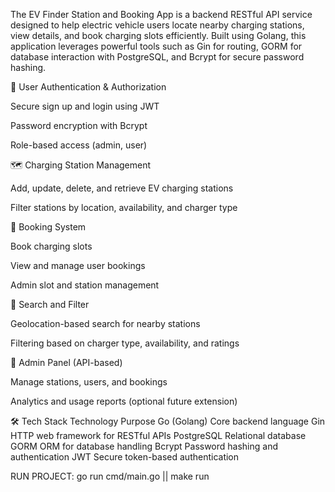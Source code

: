 The EV Finder Station and Booking App is a backend RESTful API service designed to help electric vehicle users locate nearby charging stations, view details, and book charging slots efficiently. Built using Golang, this application leverages powerful tools such as Gin for routing, GORM for database interaction with PostgreSQL, and Bcrypt for secure password hashing.

🔐 User Authentication & Authorization

Secure sign up and login using JWT

Password encryption with Bcrypt

Role-based access (admin, user)

🗺️ Charging Station Management

Add, update, delete, and retrieve EV charging stations

Filter stations by location, availability, and charger type

📅 Booking System

Book charging slots

View and manage user bookings

Admin slot and station management

📍 Search and Filter

Geolocation-based search for nearby stations

Filtering based on charger type, availability, and ratings

🧾 Admin Panel (API-based)

Manage stations, users, and bookings

Analytics and usage reports (optional future extension)


🛠️ Tech Stack
Technology	Purpose
Go (Golang)	Core backend language
Gin	HTTP web framework for RESTful APIs
PostgreSQL	Relational database
GORM	ORM for database handling
Bcrypt	Password hashing and authentication
JWT	Secure token-based authentication


RUN PROJECT: go run cmd/main.go || make run

